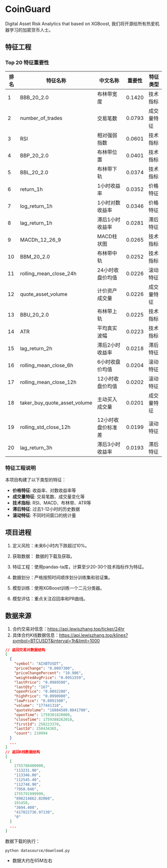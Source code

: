 # CoinGuard
Digital Asset Risk Analytics that based on XGBoost, 我们将开源给所有热爱机器学习的加密货币人士。

## 特征工程

### Top 20 特征重要性

| 排名 | 特征名称 | 中文名称 | 重要性 | 特征类型 |
|------|---------|----------|--------|----------|
| 1 | BBB_20_2.0 | 布林带宽度 | 0.1420 | 技术指标 |
| 2 | number_of_trades | 交易笔数 | 0.0793 | 成交量特征 |
| 3 | RSI | 相对强弱指数 | 0.0601 | 技术指标 |
| 4 | BBP_20_2.0 | 布林带位置 | 0.0401 | 技术指标 |
| 5 | BBL_20_2.0 | 布林带下轨 | 0.0374 | 技术指标 |
| 6 | return_1h | 1小时收益率 | 0.0352 | 价格特征 |
| 7 | log_return_1h | 1小时对数收益率 | 0.0346 | 价格特征 |
| 8 | lag_return_1h | 滞后1小时收益率 | 0.0281 | 滞后特征 |
| 9 | MACDh_12_26_9 | MACD柱状图 | 0.0265 | 技术指标 |
| 10 | BBM_20_2.0 | 布林带中轨 | 0.0252 | 技术指标 |
| 11 | rolling_mean_close_24h | 24小时收盘价均值 | 0.0226 | 滚动特征 |
| 12 | quote_asset_volume | 计价资产成交量 | 0.0226 | 成交量特征 |
| 13 | BBU_20_2.0 | 布林带上轨 | 0.0225 | 技术指标 |
| 14 | ATR | 平均真实波幅 | 0.0223 | 技术指标 |
| 15 | lag_return_2h | 滞后2小时收益率 | 0.0218 | 滞后特征 |
| 16 | rolling_mean_close_6h | 6小时收盘价均值 | 0.0204 | 滚动特征 |
| 17 | rolling_mean_close_12h | 12小时收盘价均值 | 0.0202 | 滚动特征 |
| 18 | taker_buy_quote_asset_volume | 主动买入成交量 | 0.0201 | 成交量特征 |
| 19 | rolling_std_close_12h | 12小时收盘价标准差 | 0.0199 | 滚动特征 |
| 20 | lag_return_3h | 滞后3小时收益率 | 0.0193 | 滞后特征 |

### 特征工程说明

本项目构建了以下类型的特征：

- **价格特征**: 收益率、对数收益率等
- **成交量特征**: 交易笔数、成交量变化等  
- **技术指标**: RSI、MACD、布林带、ATR等
- **滞后特征**: 过去1-12小时的历史数据
- **滚动特征**: 不同时间窗口的统计量


## 项目进程

1. 定义风险：未来6小时内下跌超过10%。

2. 获取数据： 数据的下载及获取。

3. 特征工程：使用pandas-ta库，计算至少20-30个技术指标作为特征。

4. 数据划分：严格按照时间顺序划分训练集和验证集。

5. 模型训练：使用XGBoost训练一个二元分类器。

6. 模型评估：重点关注召回率和PR曲线。

## 数据来源

1. 合约交易对信息：https://api.lewiszhang.top/ticker/24hr
2. 具体合约K线数据信息：https://api.lewiszhang.top/klines?symbol=BTCUSDT&interval=1h&limit=1000

```json
// 返回交易对数据结构
[
  {
    "symbol": "AIXBTUSDT",
    "priceChange": "0.0097300",
    "priceChangePercent": "10.906",
    "weightedAvgPrice": "0.0951559",
    "lastPrice": "0.0989500",
    "lastQty": "167",
    "openPrice": "0.0892200",
    "highPrice": "0.0990900",
    "lowPrice": "0.0891500",
    "volume": "177441310",
    "quoteVolume": "16884589.0841700",
    "openTime": 1759301820000,
    "closeTime": 1759388262018,
    "firstId": 258223370,
    "lastId": 258434365,
    "count": 210994
  }
  ...
]
// 返回K线数据结构
[
  [
    1755788400000,
    "113231.90",
    "113346.00",
    "112545.40",
    "112748.90",
    "7958.046",
    1755791999999,
    "898214862.02060",
    191458,
    "3694.408",
    "417022736.97130",
    "0"
  ]
  ...
]
```

数据下载的执行：

```bash
python datasource/download.py 
```

* 数据大约在65M左右